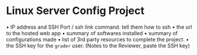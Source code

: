 # Linux Server Config Project

• IP address and SSH Port / ssh link command.
    tell them how to ssh
• the url to the hosted web app
• summary of softwares installed
• summary of configurations made
• list of 3rd party resources to complete the project.
• the SSH key for the `grader` user.
(Notes to the Reviewer, paste the SSH key)
